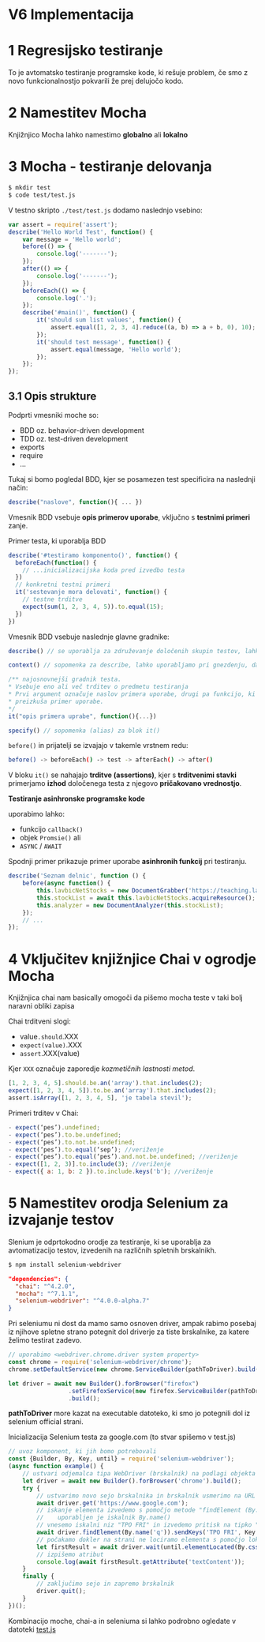 # V6 Implementacija
# 1 Regresijsko testiranje
To je avtomatsko testiranje programske kode, ki rešuje problem, če smo z novo funkcionalnostjo pokvarili že prej delujočo kodo.

# 2 Namestitev Mocha
Knjižnjico Mocha lahko namestimo **globalno**  ali **lokalno**

# 3 Mocha - testiranje delovanja

```bash
$ mkdir test
$ code test/test.js
```

V testno skripto ```./test/test.js``` dodamo naslednjo vsebino:

```javascript
var assert = require('assert');
describe('Hello World Test', function() {
    var message = 'Hello world';
    before(() => {
        console.log('-------');
    });
    after(() => {
        console.log('-------');
    });
    beforeEach(() => {
        console.log('.');
    });
    describe('#main()', function() {
        it('should sum list values', function() {
            assert.equal([1, 2, 3, 4].reduce((a, b) => a + b, 0), 10);
        });
        it('should test message', function() {
            assert.equal(message, 'Hello world');
        });
    });
});
```
## 3.1 Opis strukture
Podprti vmesniki moche so:
- BDD oz. behavior-driven development
- TDD oz. test-driven development
- exports
- require
- ...

Tukaj si bomo pogledal BDD, kjer se posamezen test specificira na naslednji način:
```javascript
describe("naslove", function(){ ... })
```
Vmesnik BDD vsebuje **opis primerov uporabe**, vključno s **testnimi primeri** zanje.

Primer testa, ki uporablja BDD
```javascript
describe('#testiramo komponento()', function() {
  beforeEach(function() {
    // ...inicializacijska koda pred izvedbo testa
  })
  // konkretni testni primeri
  it('sestevanje mora delovati', function() {
    // testne trditve
    expect(sum(1, 2, 3, 4, 5)).to.equal(15);
  })
})
```

Vmesnik BDD vsebuje naslednje glavne gradnike:
```javascript
describe() // se uporablja za združevanje določenih skupin testov, lahko tudi gnezdimo

context() // sopomenka za describe, lahko uporabljamo pri gnezdenju, da zagotovimo lazjo berljivost

/** najosnovnejši gradnik testa. 
* Vsebuje eno ali več trditev o predmetu testiranja
* Prvi argument označuje naslov primera uporabe, drugi pa funkcijo, ki
* preizkuša primer uporabe.
*/
it("opis primera uprabe", function(){...})

specify() // sopomenka (alias) za blok it()
```

`before()` in prijatelji se izvajajo v takemle vrstnem redu:

```bash
before() -> beforeEach() -> test -> afterEach() -> after()
```

V bloku `it()` se nahajajo **trditve (assertions)**, kjer s **trditvenimi stavki** primerjamo **izhod** določenega testa z njegovo **pričakovano vrednostjo**.

**Testiranje asinhronske programske kode**

uporabimo lahko:
- funkcijo `callback()`
- objek `Promsie()` ali
- `ASYNC` / `AWAIT`

Spodnji primer prikazuje primer uporabe **asinhronih funkcij** pri testiranju.

```javascript
describe('Seznam delnic', function () {
    before(async function() {
        this.lavbicNetStocks = new DocumentGrabber('https://teaching.lavbic.net/api/finance/delnice/seznam', '', 'GET', 80);
        this.stockList = await this.lavbicNetStocks.acquireResource();
        this.analyzer = new DocumentAnalyzer(this.stockList);
    });
    // ...
});
```

# 4 Vključitev knjižnjice Chai v ogrodje Mocha
Knjižnjica chai nam basically omogoči da pišemo mocha teste v taki bolj naravni obliki zapisa

Chai trditveni slogi:
- value`.should`.XXX
- `expect(value)`.XXX
- `assert`.XXX(value)

Kjer `XXX` označuje zaporedje *kozmetičnih lastnosti metod*.
```javascript
[1, 2, 3, 4, 5].should.be.an('array').that.includes(2);
expect([1, 2, 3, 4, 5]).to.be.an('array').that.includes(2);
assert.isArray([1, 2, 3, 4, 5], 'je tabela stevil');
```

Primeri trditev v Chai:
```javascript
- expect(‘pes’).undefined;
- expect(‘pes’).to.be.undefined;
- expect(‘pes’).to.not.be.undefined;
- expect(‘pes’).to.equal(‘sep’); //veriženje
- expect(‘pes’).to.equal(‘pes’).and.not.be.undefined; //veriženje
- expect([1, 2, 3)].to.include(3); //veriženje
- expect({ a: 1, b: 2 }).to.include.keys('b'); //veriženje
```

# 5 Namestitev orodja Selenium za izvajanje testov
Slenium je odprtokodno orodje za testiranje, ki se uporablja za avtomatizacijo testov, izvedenih na različnih spletnih brskalnikh.

```bash
$ npm install selenium-webdriver
```

```json
"dependencies": {
  "chai": "^4.2.0",
  "mocha": "^7.1.1",
  "selenium-webdriver": "^4.0.0-alpha.7"
}
```

Pri seleniumu ni dost da mamo samo osnoven driver, ampak rabimo posebaj iz njihove spletne strano potegnit dol driverje za tiste brskalnike, za katere želimo testirat zadevo.

```javascript
// uporabimo <webdriver.chrome.driver system property>
const chrome = require('selenium-webdriver/chrome');
chrome.setDefaultService(new chrome.ServiceBuilder(pathToDriver).build());

let driver = await new Builder().forBrowser("firefox")
                 .setFirefoxService(new firefox.ServiceBuilder(pathToDriver))
                 .build();
```

**pathToDriver** more kazat na executable datoteko, ki smo jo potegnili dol iz selenium official strani.

Inicializacija Selenium testa za google.com (to stvar spišemo v test.js)

```javascript
// uvoz komponent, ki jih bomo potrebovali
const {Builder, By, Key, until} = require('selenium-webdriver');
(async function example() {
    // ustvari odjemalca tipa WebDriver (brskalnik) na podlagi objekta Builder 
    let driver = await new Builder().forBrowser('chrome').build();
    try {
        // ustvarimo novo sejo brskalnika in brskalnik usmerimo na URL 
        await driver.get('https://www.google.com');
        // iskanje elementa izvedemo s pomočjo metode "findElement (By.locator())"
        //    uporabljen je iskalnik By.name()
        // vnesemo iskalni niz "TPO FRI" in izvedemo pritisk na tipko "Enter"
        await driver.findElement(By.name('q')).sendKeys('TPO FRI', Key.ENTER);
        // počakamo dokler na strani ne lociramo elementa s pomočjo lokatorja By.css()
        let firstResult = await driver.wait(until.elementLocated(By.css('h3')), 10000);
        // izpišemo atribut
        console.log(await firstResult.getAttribute('textContent'));
    }
    finally {
        // zaključimo sejo in zapremo brskalnik
        driver.quit();
    }
})();
```

Kombinacijo moche, chai-a in seleniuma si lahko podrobno ogledate v datoteki <a href="https://github.com/mindOfCaspian/zapiski/tree/main/tpo/IV_sklop/V6/test.js">test.js</a>
